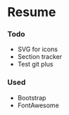 # Resume

### Todo
* SVG for icons
* Section tracker
* Test git plus

### Used

* Bootstrap
* FontAwesome

